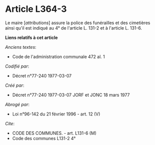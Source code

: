 # Article L364-3

Le maire [*attributions*] assure la police des funérailles et des cimetières ainsi qu'il est indiqué au 4° de l'article L.
131-2 et à l'article L. 131-6.

**Liens relatifs à cet article**

_Anciens textes_:

  - Code de l'administration communale 472 al. 1

_Codifié par_:

  - Décret n°77-240 1977-03-07

_Créé par_:

  - Décret n°77-240 1977-03-07 JORF et JONC 18 mars 1977

_Abrogé par_:

  - Loi n°96-142 du 21 février 1996 - art. 12 (V)

_Cite_:

  - CODE DES COMMUNES. - art. L131-6 (M)
  - Code des communes L131-2 4°
